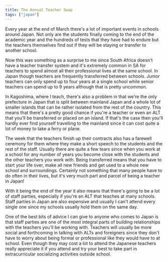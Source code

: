 ```yaml
---
title: The Annual Teacher Swap
tags: ["japan"]
---
```

Every year at the end of March there's a lot of important events in schools around Japan. Not only are the students finally coming to the end of the academic year and the hundreds of tests that they have had to endure but the teachers themselves find out if they will be staying or transfer to another school.

Now this was something as a surprise to me since South Africa doesn't have a teacher transfer system and it's extremely common in SA for teachers to spend almost all their professional lives at the same school. In Japan though teachers are frequently transferred between schools. Junior teachers can only spend up to four years at a single school while senior teachers can spend up to 9 years although that is pretty uncommon.

In Kagoshima, where I teach, there's also a problem in that we're the only prefecture in Japan that is split between mainland Japan and a whole lot of smaller islands that can be rather isolated from the rest of the country. This means that there's a pretty good chance if you're a teacher or even an ALT that you'll be transferred or placed on an island. If that's the case then you'll hardly ever find yourself travelling to the mainland since it can cost quite a lot of money to take a ferry or plane.

The week that the teachers finish up their contracts also has a farewell ceremony for them where they make a short speech to the students and the rest of the staff. Usually there are quite a few tears since when you work at a school for any number of years you become close with the students and the other teachers you work with. Being transferred means that you have to start your life over, make all new friends and get used to a whole new school and surroundings. Certainly not something that many people have to do often in their lives, but it's very much part and parcel of being a teacher in Japan!

With it being the end of the year it also means that there's going to be a lot of staff parties, especially if you're an ALT that teaches at many schools. Staff parties in Japan are also expensive and usually I can't attend every single one since my schools usually hold them on the same day.

One of the best bits of advice I can give to anyone who comes to Japan is that staff parties are one of the most integral parts of building relationships with the teachers you'll be working with. Teachers will usually be more social and forthcoming in talking with ALTs and foreigners since they don't have to worry about being formal or professional like they would have to at school. Even though they may cost a lot to attend the Japanese teachers really appreciate it if you attend and try your best to take part in extracurricular socializing activities outside school.